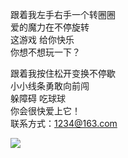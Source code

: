 跟着我左手右手一个转圈圈  
爱的魔力在不停旋转  
这游戏 给你快乐  
你想不想玩一下？  
  
跟着我按住松开变换不停歇  
小小线条勇敢向前闯  
躲障碍 吃球球  
你会很快爱上它！  
联系方式：1234@163.com  

![](https://github.com/runcircle2019/xbw/blob/master/509a4c2df41d1bea45f73b.jpg)
